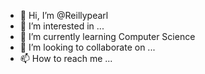 - 👋 Hi, I’m @Reillypearl
- 👀 I’m interested in ...
- 🌱 I’m currently learning Computer Science
- 💞️ I’m looking to collaborate on ...
- 📫 How to reach me ...

<!---
Reillypearl/Reillypearl is a ✨ special ✨ repository because its `README.md` (this file) appears on your GitHub profile.
You can click the Preview link to take a look at your changes.
--->
